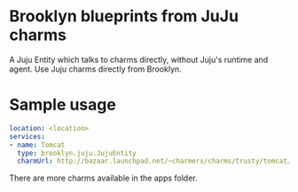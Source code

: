 # Brooklyn blueprints from JuJu charms
A Juju Entity which talks to charms directly, without Juju's runtime and agent.
Use Juju charms directly from Brooklyn.

# Sample usage

```yaml
location: <location>
services:
- name: Tomcat
  type: brooklyn.juju.JujuEntity
  charmUrl: http://bazaar.launchpad.net/~charmers/charms/trusty/tomcat/trunk
```

There are more charms available in the apps folder.